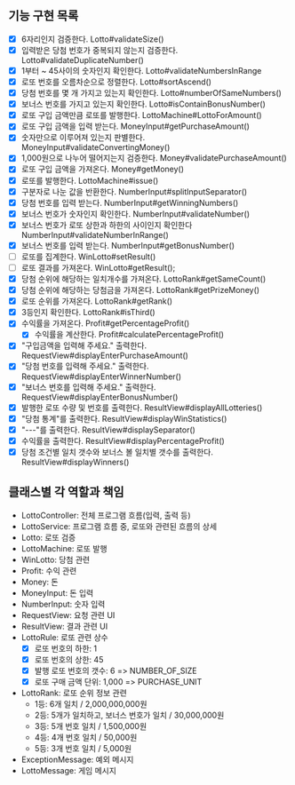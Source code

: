 
## 기능 구현 목록
- [x] 6자리인지 검증한다. Lotto#validateSize()
- [x] 입력받은 당첨 번호가 중복되지 않는지 검증한다. Lotto#validateDuplicateNumber()
- [x] 1부터 ~ 45사이의 숫자인지 확인한다. Lotto#validateNumbersInRange
- [x] 로또 번호를 오름차순으로 정렬한다. Lotto#sortAscend()
- [x] 당첨 번호를 몇 개 가지고 있는지 확인한다. Lotto#numberOfSameNumbers()
- [x] 보너스 번호를 가지고 있는지 확인한다. Lotto#isContainBonusNumber()
- [x] 로또 구입 금액만큼 로또를 발행한다. LottoMachine#LottoForAmount()
- [x] 로또 구입 금액을 입력 받는다. MoneyInput#getPurchaseAmount()
- [x] 숫자만으로 이루어져 있는지 판별한다. MoneyInput#validateConvertingMoney()
- [x] 1,000원으로 나누어 떨어지는지 검증한다. Money#validatePurchaseAmount()
- [x] 로또 구입 금액을 가져온다. Money#getMoney()
- [x] 로또를 발행한다. LottoMachine#issue()
- [x] 구분자로 나눈 값을 반환한다. NumberInput#splitInputSeparator()
- [x] 당첨 번호를 입력 받는다. NumberInput#getWinningNumbers()
- [x] 보너스 번호가 숫자인지 확인한다. NumberInput#validateNumber()
- [x] 보너스 번호가 로또 상한과 하한의 사이인지 확인한다 NumberInput#validateNumberInRange()
- [x] 보너스 번호를 입력 받는다. NumberInput#getBonusNumber()
- [ ] 로또를 집계한다. WinLotto#setResult()
- [ ] 로또 결과를 가져온다. WinLotto#getResult();
- [x] 당첨 순위에 해당하는 일치개수를 가져온다. LottoRank#getSameCount()
- [x] 당첨 순위에 해당하는 당첨금을 가져온다. LottoRank#getPrizeMoney()
- [x] 로또 순위를 가져온다. LottoRank#getRank()
- [x] 3등인지 확인한다. LottoRank#isThird()
- [x] 수익률을 가져온다. Profit#getPercentageProfit()
  - [x] 수익률을 계산한다. Profit#calculatePercentageProfit()
- [x] "구입금액을 입력해 주세요." 출력한다. RequestView#displayEnterPurchaseAmount()
- [x] "당첨 번호를 입력해 주세요." 출력한다. RequestView#displayEnterWinnerNumber()
- [x] "보너스 번호를 입력해 주세요." 출력한다. RequestView#displayEnterBonusNumber()
- [x] 발행한 로또 수량 및 번호를 출력한다. ResultView#displayAllLotteries()
- [x] "당첨 통계"를 출력한다. ResultView#displayWinStatistics()
- [x] "---"를 출력한다. ResultView#displaySeparator()
- [x] 수익률을 출력한다. ResultView#displayPercentageProfit()
- [x] 당첨 조건별 일치 갯수와 보너스 볼 일치별 갯수를 출력한다. ResultView#displayWinners()

## 클래스별 각 역할과 책임
- LottoController: 전체 프로그램 흐름(입력, 출력 등)
- LottoService: 프로그램 흐름 중, 로또와 관련된 흐름의 상세
- Lotto: 로또 검증
- LottoMachine: 로또 발행
- WinLotto: 당첨 관련
- Profit: 수익 관련
- Money: 돈
- MoneyInput: 돈 입력
- NumberInput: 숫자 입력
- RequestView: 요청 관련 UI
- ResultView: 결과 관련 UI
- LottoRule: 로또 관련 상수
  - [x] 로또 번호의 하한: 1
  - [x] 로또 번호의 상한: 45
  - [x] 발행 로또 번호의 갯수: 6 => NUMBER_OF_SIZE
  - [x] 로또 구매 금액 단위: 1,000 => PURCHASE_UNIT
- LottoRank: 로또 순위 정보 관련
  - 1등: 6개 일치 / 2,000,000,000원
  - 2등: 5개가 일치하고, 보너스 번호가 일치 / 30,000,000원
  - 3등: 5개 번호 일치 / 1,500,000원
  - 4등: 4개 번호 일치 / 50,000원
  - 5등: 3개 번호 일치 / 5,000원
- ExceptionMessage: 예외 메시지
- LottoMessage: 게임 메시지